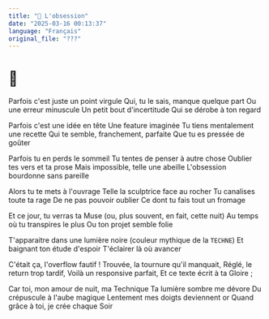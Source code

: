 ```yaml
---
title: "🌃 L'obsession"
date: "2025-03-16 00:13:37"
language: "Français"
original_file: "???"
---
```


# 🌃

Parfois c'est juste un point virgule
Qui, tu le sais, manque quelque part
Ou une erreur minuscule
Un petit bout d'incertitude
Qui se dérobe à ton regard 

Parfois c'est une idée en tête
Une feature imaginée
Tu tiens mentalement une recette
Qui te semble, franchement, parfaite
Que tu es pressée de goûter

Parfois tu en perds le sommeil
Tu tentes de penser à autre chose
Oublier tes vers et ta prose
Mais impossible, telle une abeille
L'obsession bourdonne sans pareille

Alors tu te mets à l'ouvrage
Telle la sculptrice face au rocher
Tu canalises toute ta rage 
De ne pas pouvoir oublier
Ce dont tu fais tout un fromage

Et ce jour, tu verras ta Muse
(ou, plus souvent, en fait, cette nuit)
Au temps où tu transpires le plus
Ou ton projet semble folie

T'apparaitre dans une lumière noire
(couleur mythique de la `TECHNE`)
Et baignant ton étude d'espoir
T'éclairer là où avancer

C'était ça, l'overflow fautif !
Trouvée, la tournure qu'il manquait,
Réglé, le return trop tardif,
Voilà un responsive parfait, 
Et ce texte écrit à ta Gloire ;

Car toi, mon amour de nuit, ma Technique
Ta lumière sombre me dévore
Du crépuscule à l'aube magique
Lentement mes doigts deviennent or
Quand grâce à toi, je crée chaque Soir 

